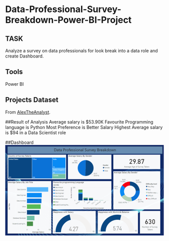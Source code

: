 # Data-Professional-Survey-Breakdown-Power-BI-Project

## TASK
Analyze a survey on data professionals for look break into a data role and create Dashboard.

## Tools
Power BI


## Projects Dataset
From [AlexTheAnalyst](https://github.com/AlexTheAnalyst).

##Result of Analysis
Average salary is $53.90K
Favourite Programming language is Python
Most Preference is Better Salary
Highest Average salary is $94 in a Data Scientist role

##Dashboard
![Image](https://github.com/saracherif123/Data-Professional-Survey-Breakdown-Power-BI-Project/blob/main/Data%20Professional%20Survey%20Breakdown%20Final%20Dashboard.png)
